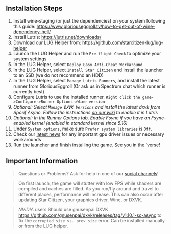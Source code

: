 ## Installation Steps

1. Install wine-staging (or just the dependencies) on your system following this guide: https://www.gloriouseggroll.tv/how-to-get-out-of-wine-dependency-hell/
2. Install Lutris: https://lutris.net/downloads/
3. Download our LUG Helper from: https://github.com/starcitizen-lug/lug-helper
4. Launch the LUG Helper and run the `Pre-flight Check` to optimize your system settings
5. In the LUG Helper, select `Deploy Easy Anti-Cheat Workaround`
6. In the LUG Helper, select `Install Star Citizen` and install the launcher to an SSD (we do not recommend an HDD)
7. In the LUG Helper, select `Manage Lutris Runners`, and install the latest runner from GloriousEggroll (Or ask us in Spectrum chat which runner is currently best)
8. Configure Lutris to use the installed runner. `Right click the game->Configure->Runner Options->Wine version`
9. _Optional: Select `Manage DXVK Versions` and install the latest dxvk from Sporif Async. Follow the instructions [on our wiki](https://github.com/starcitizen-lug/information-howtos/wiki/Performance-Tuning#dxvk-async) to enable it in Lutris_
11. _Optional: In the Runner Options tab, Enable Fsync if you have an Fsync-enabled kernel (enabled in standard kernel since 5.16)_
12. Under `System options`, make sure `Prefer system libraries` is `Off`.
13. Check our [latest news](https://github.com/starcitizen-lug/information-howtos/wiki#news) for any important gpu driver issues or necessary workarounds
14. Run the launcher and finish installing the game. See you in the 'verse!

## Important Information
> Questions or Problems? Ask for help in one of our [social channels](https://github.com/starcitizen-lug/information-howtos#socials)!

> On first launch, the game will stutter with low FPS while shaders are compiled and caches are filled. As you run/fly around and travel to different places, performance will increase.
> This can also occur after updating Star Citizen, your graphics driver, Wine, or DXVK.

>*NVIDIA* users Should use gnusenpai DXVK https://github.com/gnusenpai/dxvk/releases/tag/v1.10.1-sc-async to fix the `corrupted size vs. prev_size` error. Can be installed manually or from the LUG helper.